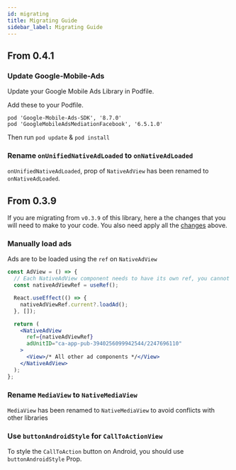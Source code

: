 ```yaml
---
id: migrating
title: Migrating Guide
sidebar_label: Migrating Guide
---
```


## From 0.4.1

### Update Google-Mobile-Ads

Update your Google Mobile Ads Library in Podfile.

Add these to your Podfile.

```
pod 'Google-Mobile-Ads-SDK', '8.7.0'
pod 'GoogleMobileAdsMediationFacebook', '6.5.1.0'
```

Then run `pod update` & `pod install`

### Rename `onUnifiedNativeAdLoaded` to `onNativeAdLoaded`

`onUnifiedNativeAdLoaded`, prop of `NativeAdView` has been renamed to `onNativeAdLoaded`.

## From 0.3.9

If you are migrating from `v0.3.9` of this library, here a the changes that you will need to make to your code. You also need apply all the [changes](#from-041) above.

### Manually load ads

Ads are to be loaded using the `ref` on `NativeAdView`

```jsx
const AdView = () => {
  // Each NativeAdView component needs to have its own ref, you cannot use the same ref for multiple ads.
  const nativeAdViewRef = useRef();

  React.useEffect(() => {
    nativeAdViewRef.current?.loadAd();
  }, []);

  return (
    <NativeAdView
      ref={nativeAdViewRef}
      adUnitID="ca-app-pub-3940256099942544/2247696110"
    >
      <View>/* All other ad components */</View>
    </NativeAdView>
  );
};
```

### Rename `MediaView` to `NativeMediaView`

`MediaView` has been renamed to `NativeMediaView` to avoid conflicts with other libraries

### Use `buttonAndroidStyle` for `CallToActionView`

To style the `CallToAction` button on Android, you should use `buttonAndroidStyle` Prop.
